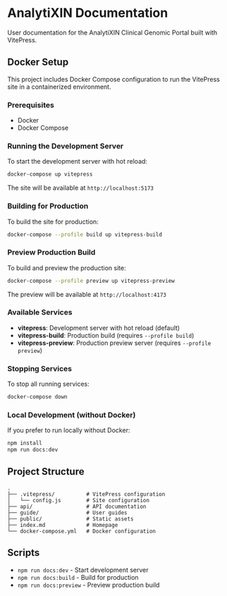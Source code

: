 # AnalytiXIN Documentation

User documentation for the AnalytiXIN Clinical Genomic Portal built with VitePress.

## Docker Setup

This project includes Docker Compose configuration to run the VitePress site in a containerized environment.

### Prerequisites

- Docker
- Docker Compose

### Running the Development Server

To start the development server with hot reload:

```bash
docker-compose up vitepress
```

The site will be available at `http://localhost:5173`

### Building for Production

To build the site for production:

```bash
docker-compose --profile build up vitepress-build
```

### Preview Production Build

To build and preview the production site:

```bash
docker-compose --profile preview up vitepress-preview
```

The preview will be available at `http://localhost:4173`

### Available Services

- **vitepress**: Development server with hot reload (default)
- **vitepress-build**: Production build (requires `--profile build`)
- **vitepress-preview**: Production preview server (requires `--profile preview`)

### Stopping Services

To stop all running services:

```bash
docker-compose down
```

### Local Development (without Docker)

If you prefer to run locally without Docker:

```bash
npm install
npm run docs:dev
```

## Project Structure

```
.
├── .vitepress/          # VitePress configuration
│   └── config.js        # Site configuration
├── api/                 # API documentation
├── guide/               # User guides
├── public/              # Static assets
├── index.md             # Homepage
└── docker-compose.yml   # Docker configuration
```

## Scripts

- `npm run docs:dev` - Start development server
- `npm run docs:build` - Build for production
- `npm run docs:preview` - Preview production build

